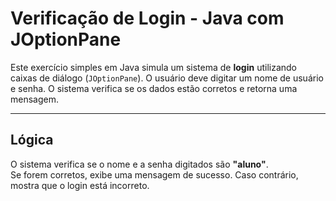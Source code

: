 # Verificação de Login - Java com JOptionPane

Este exercício simples em Java simula um sistema de **login** utilizando caixas de diálogo (`JOptionPane`). O usuário deve digitar um nome de usuário e senha. O sistema verifica se os dados estão corretos e retorna uma mensagem.

---

## Lógica

O sistema verifica se o nome e a senha digitados são **"aluno"**.  
Se forem corretos, exibe uma mensagem de sucesso. Caso contrário, mostra que o login está incorreto.

